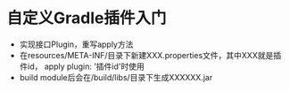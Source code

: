 # 自定义Gradle插件入门
* 实现接口Plugin，重写apply方法
* 在resources/META-INF/目录下新建XXX.properties文件，其中XXX就是插件id，
 apply plugin: '插件id'时使用
* build module后会在/build/libs/目录下生成XXXXXX.jar